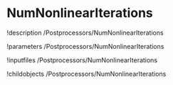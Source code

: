 <!-- MOOSE Documentation Stub: Remove this when content is added. -->

# NumNonlinearIterations
!description /Postprocessors/NumNonlinearIterations

!parameters /Postprocessors/NumNonlinearIterations

!inputfiles /Postprocessors/NumNonlinearIterations

!childobjects /Postprocessors/NumNonlinearIterations

